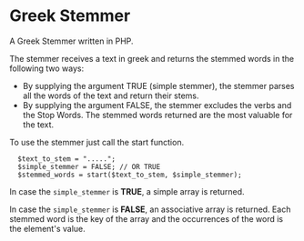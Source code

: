 # Greek Stemmer

A Greek Stemmer written in PHP.

The stemmer receives a text in greek and returns the stemmed words in the following
two ways:
* By supplying the argument TRUE (simple stemmer), the stemmer parses all the words of the text and return their stems.
* By supplying the argument FALSE, the stemmer excludes the verbs and the Stop Words. The stemmed words returned are the most valuable for the text.


To use the stemmer just call the start function.


      $text_to_stem = ".....";
      $simple_stemmer = FALSE; // OR TRUE
      $stemmed_words = start($text_to_stem, $simple_stemmer);




In case the `simple_stemmer` is **TRUE**, a simple array is returned.

In case the `simple_stemmer` is **FALSE**, an associative array is returned. Each stemmed word is the key of the array and the occurrences of the word is the element's value.
